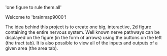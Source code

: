 'one figure to rule them all'

Welcome to 'brainmap9000'!

The idea behind this project is to create one big, interactive, 2d figure containing the entire nervous system.
Well known nerve pathways can be displayed on the figure (in the form of arrows) using the buttons on the left (the tract tab).
It is also possible to view all of the inputs and outputs of a given area (the area tab).
